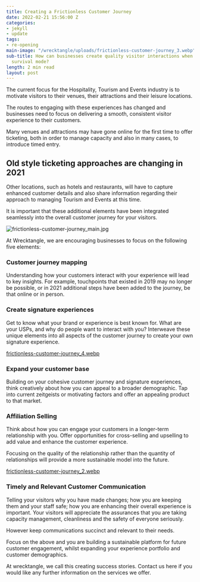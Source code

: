 ```yaml
---
title: Creating a Frictionless Customer Journey
date: 2022-02-21 15:56:00 Z
categories:
- jekyll
- update
tags:
- re-opening
main-image: "/wrecktangle/uploads/frictionless-customer-journey_3.webp"
sub-title: How can businesses create quality visitor interactions when they are in
  survival mode?
length: 2 min read
layout: post
---
```


The current focus for the Hospitality, Tourism and Events industry is to motivate visitors to their venues, their attractions and their leisure locations. 

The routes to engaging with these experiences has changed and businesses need to focus on delivering a smooth, consistent visitor experience to their customers. 

Many venues and attractions may have gone online for the first time to offer ticketing, both in order to manage capacity and also in many cases, to introduce timed entry. 

## Old style ticketing approaches are changing in 2021

Other locations, such as hotels and restaurants, will have to capture enhanced customer details and also share information regarding their approach to managing Tourism and Events at this time. 

It is important that these additional elements have been integrated seamlessly into the overall customer journey for your visitors. 

![frictionless-customer-journey_main.jpg](/wrecktangle/uploads/frictionless-customer-journey_main.jpg)

At Wrecktangle, we are encouraging businesses to focus on the following five elements:

### Customer journey mapping

Understanding how your customers interact with your experience will lead to key insights. For example, touchpoints that existed in 2019 may no longer be possible, or in 2021 additional steps have been added to the journey, be that online or in person.

### Create signature experiences

Get to know what your brand or experience is best known for. What are your USPs, and why do people want to interact with you? Interweave these unique elements into all aspects of the customer journey to create your own signature experience. 

[frictionless-customer-journey_4.webp](/wrecktangle/uploads/frictionless-customer-journey_4.webp)

### Expand your customer base 

Building on your cohesive customer journey and signature experiences, think creatively about how you can appeal to a broader demographic. Tap into current zeitgeists or motivating factors and offer an appealing product to that market. 

### Affiliation Selling

Think about how you can engage your customers in a longer-term relationship with you. Offer opportunities for cross-selling and upselling to add value and enhance the customer experience. 

Focusing on the quality of the relationship rather than the quantity of relationships will provide a more sustainable model into the future. 

[frictionless-customer-journey_2.webp](/wrecktangle/uploads/frictionless-customer-journey_2.webp)

### Timely and Relevant Customer Communication

Telling your visitors why you have made changes; how you are keeping them and your staff safe; how you are enhancing their overall experience is important. Your visitors will appreciate the assurances that you are taking capacity management, cleanliness and the safety of everyone seriously. 

However keep communications succinct and relevant to their needs. 

Focus on the above and you are building a sustainable platform for future customer engagement, whilst expanding your experience portfolio and customer demographics. 

At wrecktangle, we call this creating success stories.
Contact us here if you would like any further information on the services we offer. 